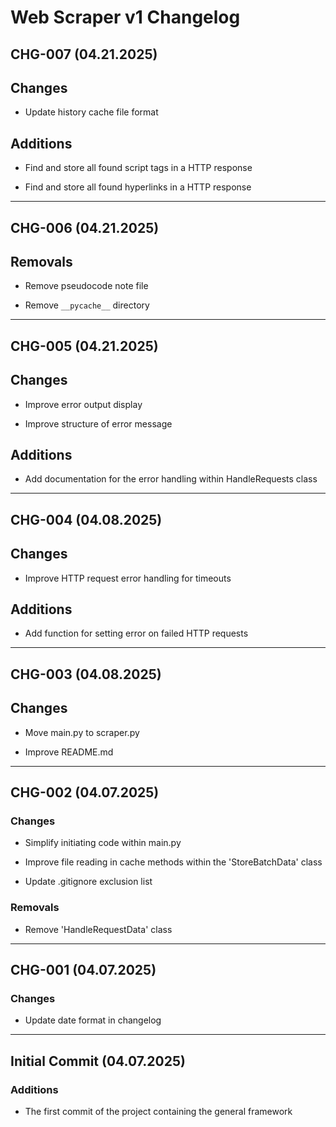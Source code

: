 # Web Scraper v1 Changelog

## CHG-007 (04.21.2025)

## Changes

- Update history cache file format

## Additions

- Find and store all found script tags in a HTTP response

- Find and store all found hyperlinks in a HTTP response

---

## CHG-006 (04.21.2025)

## Removals

- Remove pseudocode note file

- Remove `__pycache__` directory

---

## CHG-005 (04.21.2025)

## Changes

- Improve error output display

- Improve structure of error message

## Additions

- Add documentation for the error handling within HandleRequests class

---

## CHG-004 (04.08.2025)

## Changes

- Improve HTTP request error handling for timeouts

## Additions

- Add function for setting error on failed HTTP requests

---

## CHG-003 (04.08.2025)

## Changes

- Move main.py to scraper.py

- Improve README.md

---

## CHG-002 (04.07.2025)

### Changes

- Simplify initiating code within main.py

- Improve file reading in cache methods within the 'StoreBatchData' class

- Update .gitignore exclusion list

### Removals

- Remove 'HandleRequestData' class

---

## CHG-001 (04.07.2025)

### Changes

- Update date format in changelog

---

## Initial Commit (04.07.2025)

### Additions

- The first commit of the project containing the general framework